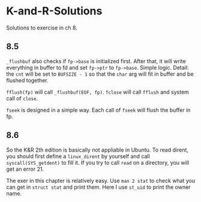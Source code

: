 # K-and-R-Solutions
Solutions to exercise in ch 8.

## 8.5

`_flushbuf` also checks if `fp->base` is initialized first. After that, it will write everything in buffer to fd and set `fp->ptr` to `fp->base`. Simple logic. Detail: the `cnt` will be set to `BUFSIZE - 1` so that the `char` arg will fit in buffer and be flushed together.  

`fflush(fp)` will call `_flushbuf(EOF, fp)`. `fclose` will call `fflush` and system call of `close`.

`fseek` is designed in a simple way. Each call of `fseek` will flush the buffer in fp.

## 8.6

So the K&R 2th edition is basically not appliable in Ubuntu. To read dirent, you should first define a `linux_dirent` by yourself and call `syscall(SYS_getdent)` to fill it. If you try to call `read` on a directory, you will get an error 21.

The exer in this chapter is relatively easy. Use `man 2 stat` to check what you can get in `struct stat` and print them. Here I use `st_uid` to print the owner name. 
